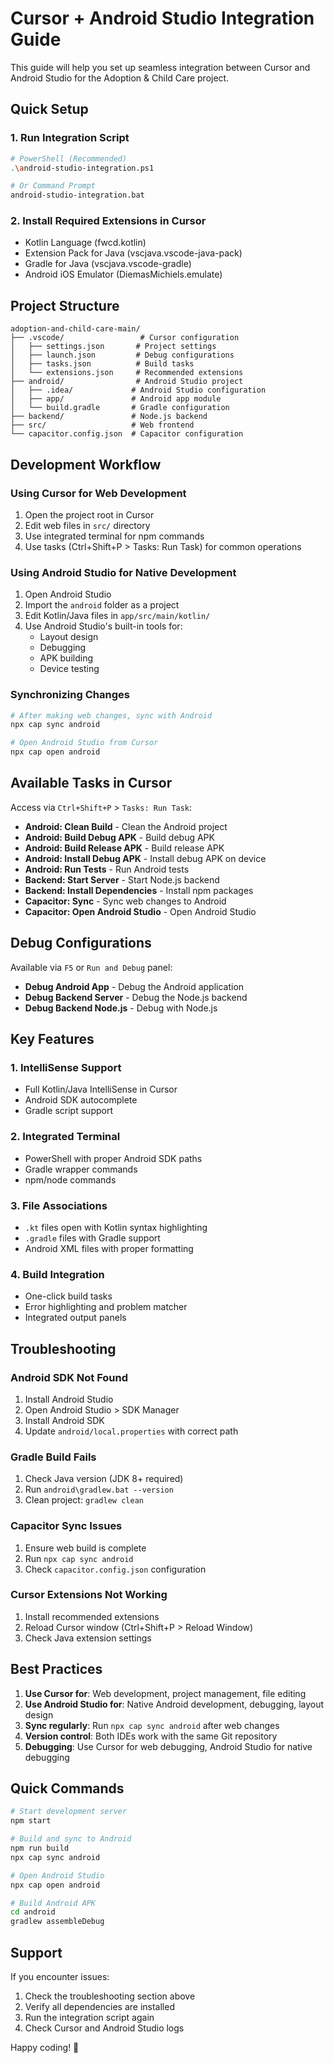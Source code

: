 # Cursor + Android Studio Integration Guide

This guide will help you set up seamless integration between Cursor and Android Studio for the Adoption & Child Care project.

## Quick Setup

### 1. Run Integration Script
```bash
# PowerShell (Recommended)
.\android-studio-integration.ps1

# Or Command Prompt
android-studio-integration.bat
```

### 2. Install Required Extensions in Cursor
- Kotlin Language (fwcd.kotlin)
- Extension Pack for Java (vscjava.vscode-java-pack)
- Gradle for Java (vscjava.vscode-gradle)
- Android iOS Emulator (DiemasMichiels.emulate)

## Project Structure

```
adoption-and-child-care-main/
├── .vscode/                 # Cursor configuration
│   ├── settings.json       # Project settings
│   ├── launch.json         # Debug configurations
│   ├── tasks.json          # Build tasks
│   └── extensions.json     # Recommended extensions
├── android/                # Android Studio project
│   ├── .idea/             # Android Studio configuration
│   ├── app/               # Android app module
│   └── build.gradle       # Gradle configuration
├── backend/               # Node.js backend
├── src/                   # Web frontend
└── capacitor.config.json  # Capacitor configuration
```

## Development Workflow

### Using Cursor for Web Development
1. Open the project root in Cursor
2. Edit web files in `src/` directory
3. Use integrated terminal for npm commands
4. Use tasks (Ctrl+Shift+P > Tasks: Run Task) for common operations

### Using Android Studio for Native Development
1. Open Android Studio
2. Import the `android` folder as a project
3. Edit Kotlin/Java files in `app/src/main/kotlin/`
4. Use Android Studio's built-in tools for:
   - Layout design
   - Debugging
   - APK building
   - Device testing

### Synchronizing Changes
```bash
# After making web changes, sync with Android
npx cap sync android

# Open Android Studio from Cursor
npx cap open android
```

## Available Tasks in Cursor

Access via `Ctrl+Shift+P` > `Tasks: Run Task`:

- **Android: Clean Build** - Clean the Android project
- **Android: Build Debug APK** - Build debug APK
- **Android: Build Release APK** - Build release APK
- **Android: Install Debug APK** - Install debug APK on device
- **Android: Run Tests** - Run Android tests
- **Backend: Start Server** - Start Node.js backend
- **Backend: Install Dependencies** - Install npm packages
- **Capacitor: Sync** - Sync web changes to Android
- **Capacitor: Open Android Studio** - Open Android Studio

## Debug Configurations

Available via `F5` or `Run and Debug` panel:

- **Debug Android App** - Debug the Android application
- **Debug Backend Server** - Debug the Node.js backend
- **Debug Backend Node.js** - Debug with Node.js

## Key Features

### 1. IntelliSense Support
- Full Kotlin/Java IntelliSense in Cursor
- Android SDK autocomplete
- Gradle script support

### 2. Integrated Terminal
- PowerShell with proper Android SDK paths
- Gradle wrapper commands
- npm/node commands

### 3. File Associations
- `.kt` files open with Kotlin syntax highlighting
- `.gradle` files with Gradle support
- Android XML files with proper formatting

### 4. Build Integration
- One-click build tasks
- Error highlighting and problem matcher
- Integrated output panels

## Troubleshooting

### Android SDK Not Found
1. Install Android Studio
2. Open Android Studio > SDK Manager
3. Install Android SDK
4. Update `android/local.properties` with correct path

### Gradle Build Fails
1. Check Java version (JDK 8+ required)
2. Run `android\gradlew.bat --version`
3. Clean project: `gradlew clean`

### Capacitor Sync Issues
1. Ensure web build is complete
2. Run `npx cap sync android`
3. Check `capacitor.config.json` configuration

### Cursor Extensions Not Working
1. Install recommended extensions
2. Reload Cursor window (Ctrl+Shift+P > Reload Window)
3. Check Java extension settings

## Best Practices

1. **Use Cursor for**: Web development, project management, file editing
2. **Use Android Studio for**: Native Android development, debugging, layout design
3. **Sync regularly**: Run `npx cap sync android` after web changes
4. **Version control**: Both IDEs work with the same Git repository
5. **Debugging**: Use Cursor for web debugging, Android Studio for native debugging

## Quick Commands

```bash
# Start development server
npm start

# Build and sync to Android
npm run build
npx cap sync android

# Open Android Studio
npx cap open android

# Build Android APK
cd android
gradlew assembleDebug
```

## Support

If you encounter issues:
1. Check the troubleshooting section above
2. Verify all dependencies are installed
3. Run the integration script again
4. Check Cursor and Android Studio logs

Happy coding! 🚀
